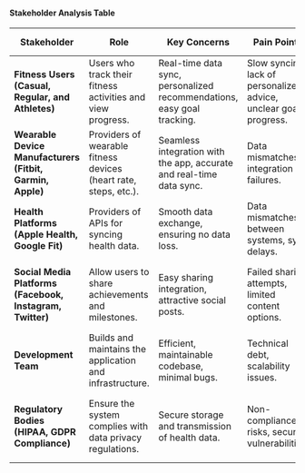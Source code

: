 #### Stakeholder Analysis Table

| **Stakeholder**                  | **Role**                                                           | **Key Concerns**                                                                 | **Pain Points**                                                     | **Success Metrics**                                                  |
|-----------------------------------|--------------------------------------------------------------------|----------------------------------------------------------------------------------|--------------------------------------------------------------------|---------------------------------------------------------------------|
| **Fitness Users (Casual, Regular, and Athletes)** | Users who track their fitness activities and view progress.        | Real-time data sync, personalized recommendations, easy goal tracking.          | Slow syncing, lack of personalized advice, unclear goal progress.   | Increased engagement with app, improved goal completion rates.      |
| **Wearable Device Manufacturers (Fitbit, Garmin, Apple)** | Providers of wearable fitness devices (heart rate, steps, etc.).   | Seamless integration with the app, accurate and real-time data sync.            | Data mismatches, integration failures.                              | Successful device syncs, minimal integration issues.                |
| **Health Platforms (Apple Health, Google Fit)** | Providers of APIs for syncing health data.                         | Smooth data exchange, ensuring no data loss.                                    | Data mismatches between systems, sync delays.                       | Sync success rate > 98%, no data discrepancies.                     |
| **Social Media Platforms (Facebook, Instagram, Twitter)** | Allow users to share achievements and milestones.                   | Easy sharing integration, attractive social posts.                             | Failed sharing attempts, limited content options.                   | Engagement on shared content, user satisfaction with sharing feature.|
| **Development Team**              | Builds and maintains the application and infrastructure.           | Efficient, maintainable codebase, minimal bugs.                                 | Technical debt, scalability issues.                                 | Code quality (through reviews), successful deployments.             |
| **Regulatory Bodies (HIPAA, GDPR Compliance)** | Ensure the system complies with data privacy regulations.          | Secure storage and transmission of health data.                                | Non-compliance risks, security vulnerabilities.                     | Successful compliance audits, high security standard adherence.     |

